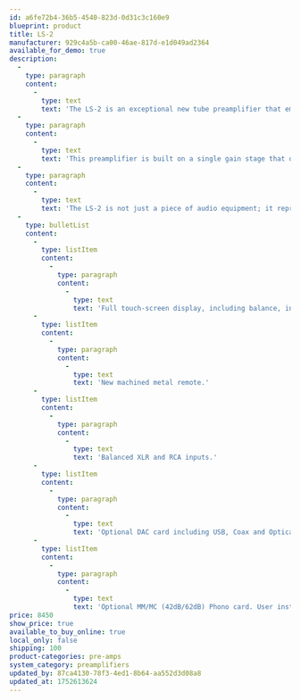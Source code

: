```yaml
---
id: a6fe72b4-36b5-4540-823d-0d31c3c160e9
blueprint: product
title: LS-2
manufacturer: 929c4a5b-ca00-46ae-817d-e1d049ad2364
available_for_demo: true
description:
  -
    type: paragraph
    content:
      -
        type: text
        text: 'The LS-2 is an exceptional new tube preamplifier that embodies the essence of high-performance audio. With a design that features a cathode follower and eliminates any solid-state devices from its signal path, the LS-2 prioritizes purity and authenticity in sound reproduction.'
  -
    type: paragraph
    content:
      -
        type: text
        text: 'This preamplifier is built on a single gain stage that operates in pure Class-A mode, delivering a warm and rich audio experience without the use of any feedback. The constant current cathode bias further enhances its performance, ensuring stability and consistency in sound quality.'
  -
    type: paragraph
    content:
      -
        type: text
        text: 'The LS-2 is not just a piece of audio equipment; it represents a commitment to the art of music listening, allowing audiophiles to experience their favorite recordings with unparalleled clarity and depth. This preamplifier is poised to become an essential component for those who seek the very best in audio performance.'
  -
    type: bulletList
    content:
      -
        type: listItem
        content:
          -
            type: paragraph
            content:
              -
                type: text
                text: 'Full touch-screen display, including balance, input labeling, and display options including color.'
      -
        type: listItem
        content:
          -
            type: paragraph
            content:
              -
                type: text
                text: 'New machined metal remote.'
      -
        type: listItem
        content:
          -
            type: paragraph
            content:
              -
                type: text
                text: 'Balanced XLR and RCA inputs.'
      -
        type: listItem
        content:
          -
            type: paragraph
            content:
              -
                type: text
                text: 'Optional DAC card including USB, Coax and Optical. User installable.'
      -
        type: listItem
        content:
          -
            type: paragraph
            content:
              -
                type: text
                text: 'Optional MM/MC (42dB/62dB) Phono card. User installable.'
price: 8450
show_price: true
available_to_buy_online: true
local_only: false
shipping: 100
product-categories: pre-amps
system_category: preamplifiers
updated_by: 87ca4130-78f3-4ed1-8b64-aa552d3d08a8
updated_at: 1752613624
---
```


